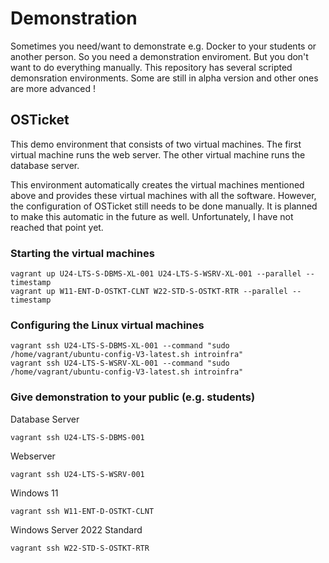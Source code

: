 # Demonstration

Sometimes you need/want to demonstrate e.g. Docker to your students or another person. 
So you need a demonstration enviroment. But you don't want to do everything manually. 
This repository has several scripted demonsration environments. 
Some are still in alpha version and other ones are more advanced !

## OSTicket

This demo environment that consists of two virtual machines. 
The first virtual machine runs the web server. 
The other virtual machine runs the database server. 

This environment automatically creates the virtual machines mentioned above and provides these virtual machines with all the software. 
However, the configuration of OSTicket still needs to be done manually. 
It is planned to make this automatic in the future as well. 
Unfortunately, I have not reached that point yet. 

### Starting the virtual machines

```shell
vagrant up U24-LTS-S-DBMS-XL-001 U24-LTS-S-WSRV-XL-001 --parallel --timestamp
vagrant up W11-ENT-D-OSTKT-CLNT W22-STD-S-OSTKT-RTR --parallel --timestamp
```

### Configuring the Linux virtual machines 

```shell
vagrant ssh U24-LTS-S-DBMS-XL-001 --command "sudo /home/vagrant/ubuntu-config-V3-latest.sh introinfra"
vagrant ssh U24-LTS-S-WSRV-XL-001 --command "sudo /home/vagrant/ubuntu-config-V3-latest.sh introinfra" 
```

### Give demonstration to your public (e.g. students) 

Database Server
```shell
vagrant ssh U24-LTS-S-DBMS-001
```

Webserver
```shell
vagrant ssh U24-LTS-S-WSRV-001
```

Windows 11 
```shell
vagrant ssh W11-ENT-D-OSTKT-CLNT
```

Windows Server 2022 Standard 
```shell
vagrant ssh W22-STD-S-OSTKT-RTR
```



